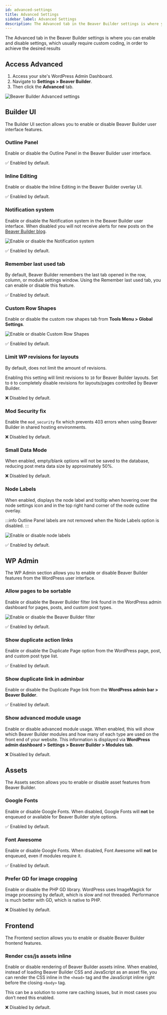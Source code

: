 ```yaml
---
id: advanced-settings
title: Advanced Settings
sidebar_label: Advanced Settings
description: The Advanced tab in the Beaver Builder settings is where you can enable and disable settings.
---
```


The Advanced tab in the Beaver Builder settings is where you can enable and disable settings, which usually require custom coding, in order to achieve the desired results

## Access Advanced

1. Access your site's WordPress Admin Dashboard.
2. Navigate to **Settings > Beaver Builder**.
3. Then click the **Advanced** tab.

![Beaver Builder Advanced settings](/img/beaver-builder/settings--advanced--1.jpg)

## Builder UI

The Builder UI section allows you to enable or disable Beaver Builder user interface features.

### Outline Panel

Enable or disable the Outline Panel in the Beaver Builder user interface.

:white_check_mark: Enabled by default.

### Inline Editing

Enable or disable the Inline Editing in the Beaver Builder overlay UI.

:white_check_mark: Enabled by default.

### Notification system

Enable or disable the Notification system in the Beaver Builder user interface. When disabled you will not receive alerts for new posts on the [Beaver Builder blog](https://www.wpbeaverbuilder.com/blog/).

![Enable or disable the Notification system](/img/beaver-builder/settings--advanced--2.jpg)

:white_check_mark: Enabled by default.

### Remember last used tab

By default, Beaver Builder remembers the last tab opened in the row, column, or module settings window. Using the Remember last used tab, you can enable or disable this feature.

:white_check_mark: Enabled by default.

### Custom Row Shapes

Enable or disable the custom row shapes tab from **Tools Menu > Global Settings**.

![Enable or disable Custom Row Shapes](/img/beaver-builder/settings--advanced--3.jpg)

:white_check_mark: Enabled by default.

### Limit WP revisions for layouts

By default, does not limit the amount of revisions.

Enabling this setting will limit revisions to `10` for Beaver Builder layouts. Set to `0` to completely disable revisions for layouts/pages controlled by Beaver Builder.

:x: Disabled by default.

### Mod Security fix

Enable the `mod_security` fix which prevents 403 errors when using Beaver Builder in shared hosting environments.

:x: Disabled by default.

### Small Data Mode

When enabled, empty/blank options will not be saved to the database, reducing post meta data size by approximately 50%.

:x: Disabled by default.

### Node Labels

When enabled, displays the node label and tooltip when hovering over the node settings icon and in the top right hand corner of the node outline overlay.

:::info
Outline Panel labels are not removed when the Node Labels option is disabled.
:::

![Enable or disable node labels](/img/beaver-builder/settings--advanced--4.jpg)

:white_check_mark: Enabled by default.

## WP Admin

The WP Admin section allows you to enable or disable Beaver Builder features from the WordPress user interface.

### Allow pages to be sortable

Enable or disable the Beaver Builder filter link found in the WordPress admin dashboard for pages, posts, and custom post types.

![Enable or disable the Beaver Builder filter](/img/beaver-builder/settings--advanced--5.jpg)

:white_check_mark: Enabled by default.

### Show duplicate action links

Enable or disable the Duplicate Page option from the WordPress page, post, and custom post type list.

:white_check_mark: Enabled by default.

### Show duplicate link in adminbar

Enable or disable the Duplicate Page link from the **WordPress admin bar > Beaver Builder**.

:white_check_mark: Enabled by default.

### Show advanced module usage

Enable or disable advanced module usage. When enabled, this will show which Beaver Builder modules and how many of each type are used on the front end of your website. This information is displayed via **WordPress admin dashboard > Settings > Beaver Builder > Modules tab**.

:x: Disabled by default.

## Assets

The Assets section allows you to enable or disable asset features from Beaver Builder.

### Google Fonts

Enable or disable Google Fonts. When disabled, Google Fonts will **not** be enqueued or available for Beaver Builder style options.

:white_check_mark: Enabled by default.

### Font Awesome

Enable or disable Google Fonts. When disabled, Font Awesome will **not** be enqueued, even if modules require it.

:white_check_mark: Enabled by default.

### Prefer GD for image cropping

Enable or disable the PHP GD library. WordPress uses ImageMagick for image processing by default, which is slow and not threaded. Performance is much better with GD, which is native to PHP.

:x: Disabled by default.

## Frontend

The Frontend section allows you to enable or disable Beaver Builder frontend features.

### Render css/js assets inline

Enable or disable rendering of Beaver Builder assets inline. When enabled, instead of loading Beaver Builder CSS and JavaScript as an asset file, you can render the CSS inline in the `<head>` tag and the JavaScript inline right before the closing `<body>` tag.

This can be a solution to some rare caching issues, but in most cases you don’t need this enabled.

:x: Disabled by default.
